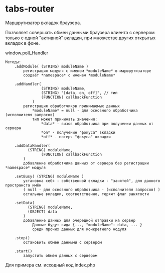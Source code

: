 tabs-router
===========

Маршрутизатор вкладок браузера.

Позволяет совершать обмен данными браузера клиента с сервером только с одной "активной" вкладки, при множестве других открытых вкладок в фоне.

window.poll_Handler

	Методы:
		.addModule( (STRING) moduleName )
			регистрация модуля с именем *moduleName* в маршрутизаторе
			создаёт *namespace* с именем *moduleName*
			
		.addHandler( 
					(STRING) moduleName, 
					(STRING) "[data, on, off]", // тип
					(FUNCTION) callbackFunction 
				)
			регистрация обработчиков принимаемых данных
				*moduleName* = null - для основного обработчика (исполнителя запросов)
				тип может принимать значения:
					*data* - вызов обработчика при получении данных от сервера
					*on* - получение "фокуса" вкладки
					*off* - потеря "фокуса" вкладки

		.addDataHandler(
		      (STRING) moduleName,
					(FUNCTION) callbackFunction 
		    )
			добавление обработчика данных от сервера без регистрации *namespace* модуля
			
		.setBusy( (STRING) moduleName )
			установка себя - собственной вкладки - "занятой", для данного пространста имён
			( null - для основного обработчика - (исполнителя запросов) )
			остальные вкладки, соответственно, теряют флаг занятости
			
		.setData( 
		      (STRING) moduleName, 
		      (OBJECT) data 
		    )
			добавление данных для очередной отправки на сервер
				Данные будут вида {..., "moduleName": data, ... } 
				среди прочих данных для конкретного модуля
				
		.stop()
			остановить обмен данными с сервером
			
		.start()
			запустить обмен данных с сервером

Для примера см. исходный код index.php
